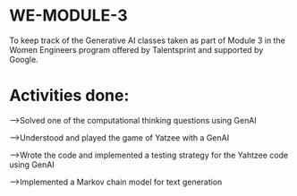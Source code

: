 # WE-MODULE-3
To keep track of the Generative AI classes taken as part of Module 3 in the Women Engineers program offered by Talentsprint and supported by Google.
# Activities done:
-->Solved one of the computational thinking questions using GenAI

-->Understood and played the game of Yatzee with a GenAI

-->Wrote the code and implemented a testing strategy for the Yahtzee code using GenAI

-->Implemented a Markov chain model for text generation
